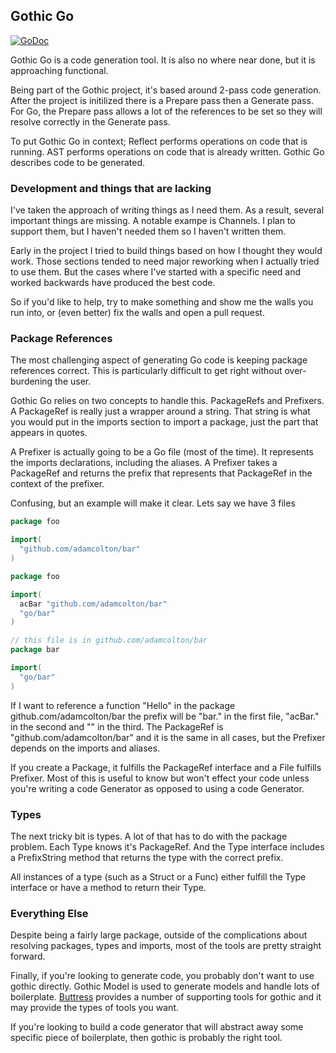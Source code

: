 ## Gothic Go
[![GoDoc](https://godoc.org/github.com/AdamColton/gothic/gothicgo?status.svg)](https://godoc.org/github.com/AdamColton/gothic/gothicgo)

Gothic Go is a code generation tool. It is also no where near done, but it is
approaching functional.

Being part of the Gothic project, it's based around 2-pass code generation.
After the project is initilized there is a Prepare pass then a Generate pass.
For Go, the Prepare pass allows a lot of the references to be set so they will
resolve correctly in the Generate pass.

To put Gothic Go in context; Reflect performs operations on code that is
running. AST performs operations on code that is already written. Gothic Go
describes code to be generated.

### Development and things that are lacking

I've taken the approach of writing things as I need them. As a result, several
important things are missing. A notable exampe is Channels. I plan to support
them, but I haven't needed them so I haven't written them.

Early in the project I tried to build things based on how I thought they would
work. Those sections tended to need major reworking when I actually tried to use
them. But the cases where I've started with a specific need and worked backwards
have produced the best code.

So if you'd like to help, try to make something and show me the walls you run
into, or (even better) fix the walls and open a pull request.

### Package References

The most challenging aspect of generating Go code is keeping package references
correct. This is particularly difficult to get right without over-burdening the
user.

Gothic Go relies on two concepts to handle this. PackageRefs and Prefixers. A
PackageRef is really just a wrapper around a string. That string is what you
would put in the imports section to import a package, just the part that appears
in quotes.

A Prefixer is actually going to be a Go file (most of the time). It represents
the imports declarations, including the aliases. A Prefixer takes a PackageRef
and returns the prefix that represents that PackageRef in the context of the
prefixer.

Confusing, but an example will make it clear. Lets say we have 3 files

```Go
package foo

import(
  "github.com/adamcolton/bar"
)
```

```Go
package foo

import(
  acBar "github.com/adamcolton/bar"
  "go/bar"
)
```

```Go
// this file is in github.com/adamcolton/bar
package bar

import(
  "go/bar"
)
```

If I want to reference a function "Hello" in the package
github.com/adamcolton/bar the prefix will be "bar." in the first file, "acBar."
in the second and "" in the third. The PackageRef is "github.com/adamcolton/bar"
and it is the same in all cases, but the Prefixer depends on the imports and
aliases.

If you create a Package, it fulfills the PackageRef interface and a File
fulfills Prefixer. Most of this is useful to know but won't effect your code
unless you're writing a code Generator as opposed to using a code Generator.

### Types

The next tricky bit is types. A lot of that has to do with the package problem.
Each Type knows it's PackageRef. And the Type interface includes a PrefixString method
that returns the type with the correct prefix.

All instances of a type (such as a Struct or a Func) either fulfill the Type
interface or have a method to return their Type.

### Everything Else

Despite being a fairly large package, outside of the complications about
resolving packages, types and imports, most of the tools are pretty straight
forward.

Finally, if you're looking to generate code, you probably don't want to use
gothic directly. Gothic Model is used to generate models and handle lots of
boilerplate. [Buttress](https://github.com/adamcolton/buttress) provides a
number of supporting tools for gothic and it may provide the types of tools you
want.

If you're looking to build a code generator that will abstract away some
specific piece of boilerplate, then gothic is probably the right tool.
